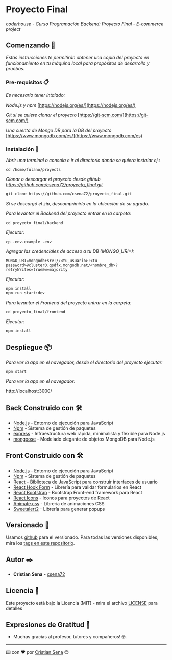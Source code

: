 # Proyecto Final

_coderhouse - Curso Programación Backend: Proyecto Final - E-commerce project_

## Comenzando 🚀

_Estas instrucciones te permitirán obtener una copia del proyecto en funcionamiento en tu máquina local para propósitos de desarrollo y pruebas._


### Pre-requisitos 📋

_Es necesario tener intalado:_ 

_Node.js y npm_ [https://nodejs.org/es/](https://nodejs.org/es/)

_Git si se quiere clonar el proyecto_ [https://git-scm.com/](https://git-scm.com/)

_Una cuenta de Mongo DB para la DB del proyecto_ [https://www.mongodb.com/es/](https://www.mongodb.com/es)


### Instalación 🔧

_Abrir una terminal o consola e ir al directorio donde se quiera instalar ej.:_

```
cd /home/fulano/proyects
```
_Clonar o descargar el proyecto desde github https://github.com/csena72/proyecto_final.git_

```
git clone https://github.com/csena72/proyecto_final.git
```
_Si se descargó el zip, descomprimirlo en la ubicación de su agrado._

_Para levantar el Backend del proyecto entrar en la carpeta:_

```
cd proyecto_final/backend
```

_Ejecutar:_

```
cp .env.example .env
```

_Agregar las credenciales de acceso a tu DB (MONGO_URI=):_

```
MONGO_URI=mongodb+srv://<tu_usuario>:<tu password>@cluster0.qsdfx.mongodb.net/<nombre_db>?retryWrites=true&w=majority
```

_Ejecutar:_

```
npm install
npm run start:dev
```
_Para levantar el Frontend del proyecto entrar en la carpeta:_

```
cd proyecto_final/frontend
```

_Ejecutar:_

```
npm install
```

## Despliegue 📦

_Para ver la app en el navegador, desde el directorio del proyecto ejecutar:_

```
npm start
```

_Para ver la app en el navegador:_

http://localhost:3000/


## Back Construido con 🛠️

* [Node.js](https://nodejs.org/es/) - Entorno de ejecución para JavaScript
* [Npm](https://github.com/npm/npm) - Sistema de gestión de paquetes
* [express](https://expressjs.com/es/) - Infraestructura web rápida, minimalista y flexible para Node.js
* [mongoose](https://mongoosejs.com/) - Modelado elegante de objetos MongoDB para Node.js


## Front Construido con 🛠️

* [Node.js](https://nodejs.org/es/) - Entorno de ejecución para JavaScript
* [Npm](https://github.com/npm/npm) - Sistema de gestión de paquetes
* [React](https://es.reactjs.org/) - Biblioteca de JavaScript para construir interfaces de usuario
* [React Hook Form](https://react-hook-form.com/) - Librería para validar formularios en React
* [React Bootstrap](https://react-bootstrap.github.io/) - Bootstrap Front-end framework para React
* [React Icons](https://react-icons.github.io/react-icons/) - Iconos para proyectos de React
* [Animate.css](https://animate.style/) - Librería de animaciones CSS
* [Sweetalert2](https://sweetalert2.github.io/) - Librería para generar popups 


## Versionado 📌

Usamos [github](https://github.com/) para el versionado. Para todas las versiones disponibles, mira los [tags en este repositorio](https://github.com/csena72/proyecto_final.git/tags).

## Autor ✒️

* **Cristian Sena** - [csena72](https://github.com/csena72)

## Licencia 📄

Este proyecto está bajo la Licencia (MIT) - mira el archivo [LICENSE](./LICENSE) para detalles

## Expresiones de Gratitud 🎁

* Muchas gracias al profesor, tutores y compañeros! 🤓.

---
⌨️ con ❤️ por [Cristian Sena](https://github.com/csena72) 😊